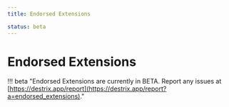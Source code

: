 ```yaml
---
title: Endorsed Extensions

status: beta
---
```


# Endorsed Extensions

!!! beta "Endorsed Extensions are currently in BETA. Report any issues at [https://destrix.app/report](https://destrix.app/report?a=endorsed_extensions)."
